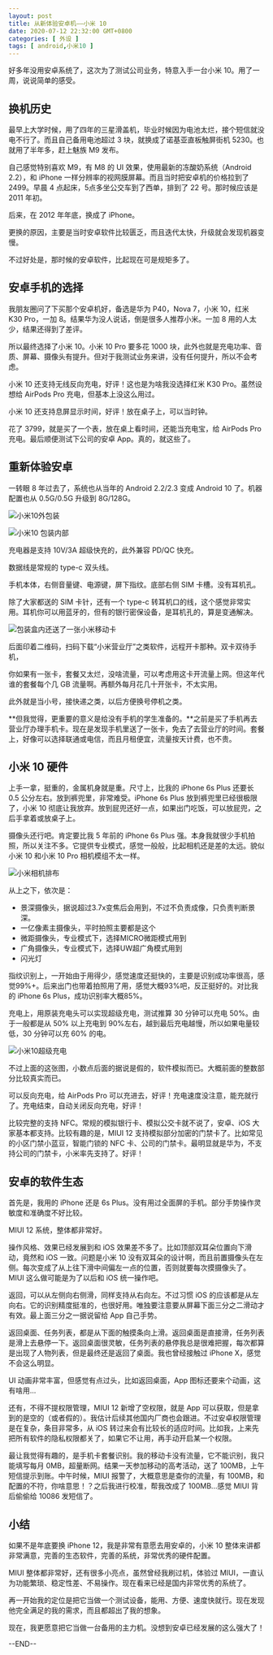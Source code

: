 ```yaml
---
layout: post
title: 从新体验安卓机——小米 10
date: 2020-07-12 22:32:00 GMT+0800
categories: [ 外设 ]
tags: [ android,小米10 ]
---
```


好多年没用安卓系统了，这次为了测试公司业务，特意入手一台小米 10。用了一周，说说简单的感受。

<!-- more -->

## 换机历史

最早上大学时候，用了四年的三星滑盖机，毕业时候因为电池太烂，接个短信就没电不行了。而且自己备用电池超过 3 块，就换成了诺基亚直板触屏街机 5230。也就用了半年多，赶上魅族 M9 发布。

自己感觉特别喜欢 M9，有 M8 的 UI 效果，使用最新的冻酸奶系统（Android 2.2），和 iPhone 一样分辨率的视网膜屏幕。而且当时把安卓机的价格拉到了 2499。早晨 4 点起床，5点多坐公交车到了西单，排到了 22 号。那时候应该是
2011 年初。

后来，在 2012 年年底，换成了 iPhone。

更换的原因，主要是当时安卓软件比较匮乏，而且迭代太快，升级就会发现机器变慢。

不过好处是，那时候的安卓软件，比起现在可是规矩多了。

## 安卓手机的选择

我朋友圈问了下买那个安卓机好，备选是华为 P40，Nova 7，小米 10，红米 K30 Pro，一加 8。结果华为没人说话，倒是很多人推荐小米。一加 8 用的人太少，结果还得到了差评。

所以最终选择了小米 10。小米 10 Pro 要多花 1000 块，此外也就是充电功率、音质、屏幕、摄像头有提升。但对于我测试业务来讲，没有任何提升，所以不会考虑。

小米 10 还支持无线反向充电，好评！这也是为啥我没选择红米 K30 Pro。虽然设想给 AirPods Pro 充电，但基本上没这么用过。

小米 10 还支持息屏显示时间，好评！放在桌子上，可以当时钟。

花了 3799，就是买了一个表，放在桌上看时间，还能当充电宝，给 AirPods Pro 充电。最后顺便测试下公司的安卓 App。真的，就这些了。

## 重新体验安卓

一转眼 8 年过去了，系统也从当年的 Android 2.2/2.3 变成 Android 10 了。机器配置也从 0.5G/0.5G 升级到 8G/128G。

![小米10外包装](https://cdn1.yukapril.com/2020-07-12-mi10-1.jpg)

![小米10 包装内部](https://cdn1.yukapril.com/2020-07-12-mi10-2.jpg)

充电器是支持 10V/3A 超级快充的，此外兼容 PD/QC 快充。

数据线是常规的 type-c 双头线。

手机本体，右侧音量键、电源键，屏下指纹。底部右侧 SIM 卡槽。没有耳机孔。

除了大家都送的 SIM 卡针，还有一个 type-c 转耳机口的线，这个感觉非常实用。耳机你可以用蓝牙的，但有的银行密保设备，是耳机孔的，算是变通解决。

![包装盒内还送了一张小米移动卡](https://cdn1.yukapril.com/2020-07-12-mi10-3.jpg)

后面印着二维码，扫码下载“小米营业厅”之类软件，远程开卡那种。双卡双待手机，

你如果有一张卡，套餐又太烂，没啥流量，可以考虑用这卡开流量上网。但这年代谁的套餐每个几 GB 流量啊。再额外每月花几十开张卡，不太实用。

此外就是当小号，接快递之类，以后方便换号停机之类。

**但我觉得，更重要的意义是给没有手机的学生准备的。**之前是买了手机再去营业厅办理手机卡。现在是发现手机里送了一张卡，免去了去营业厅的时间。套餐上，好像可以选择联通或电信，而且月租便宜，流量按天计费，也不贵。

## 小米 10 硬件

上手一拿，挺重的，金属机身就是重。尺寸上，比我的 iPhone 6s Plus 还要长 0.5 公分左右。放到裤兜里，非常难受。iPhone 6s Plus 放到裤兜里已经很极限了，小米 10 彻底让我放弃。放到屁兜还好一点，如果出门吃饭，可以放屁兜，之后手拿着或放桌子上。

摄像头还行吧。肯定要比我 5 年前的 iPhone 6s Plus 强。本身我就很少手机拍照，所以关注不多。它提供专业模式，感觉一般般，比起相机还是差的太远。貌似小米 10 和小米 10 Pro 相机模组不太一样。

![小米相机排布](https://cdn1.yukapril.com/2020-07-12-mi10-4.jpg)

从上之下，依次是：

* 景深摄像头，据说超过3.7x变焦后会用到，不过不负责成像，只负责判断景深。
* 一亿像素主摄像头，平时拍照主要都是这个
* 微距摄像头，专业模式下，选择MICRO微距模式用到
* 广角摄像头，专业模式下，选择UW超广角模式用到
* 闪光灯

指纹识别上，一开始由于用得少，感觉速度还挺快的，主要是识别成功率很高，感觉99%+。后来出门也带着拍照用了用，感觉大概93%吧，反正挺好的。对比我的 iPhone 6s Plus，成功识别率大概85%。

充电上，用原装充电头可以实现超级充电，测试推算 30 分钟可以充电 50%。由于一般都是从 50% 以上充电到 90%左右，越到最后充电越慢，所以如果电量较低，30 分钟可以充 60% 的电。

![小米10超级充电](https://cdn1.yukapril.com/2020-07-12-mi10-5.jpg)

不过上面的这张图，小数点后面的据说是假的，软件模拟而已。大概前面的整数部分比较真实而已。

可以反向充电，给 AirPods Pro 可以充进去，好评！充电速度没注意，能充就行了。充电结束，自动关闭反向充电，好评！

比较完整的支持 NFC。常规的模拟银行卡、模拟公交卡就不说了，安卓、iOS 大家基本都支持。比较有趣的是，MIUI 12 支持模拟部分加密的门禁卡了。比如常见的小区门禁小蓝豆，智能门锁的 NFC
卡、公司的门禁卡。最明显就是华为，不支持公司的门禁卡，小米率先支持了。好评！

## 安卓的软件生态

首先是，我用的 iPhone 还是 6s Plus。没有用过全面屏的手机。部分手势操作灵敏度和准确度不好比较。

MIUI 12 系统，整体都非常好。

操作风格、效果已经发展到和 iOS 效果差不多了。比如顶部双耳朵位置向下滑动，竟然和 iOS 一致。问题是小米 10 没有双耳朵的设计啊，而且前置摄像头在左侧。每次变成了从上往下滑中间偏左一点的位置，否则就要每次摸摄像头了。MIUI
这么做可能是为了以后和 iOS 统一操作吧。

返回，可以从左侧向右侧滑，同样支持从右向左。不过习惯 iOS 的应该都是从左向右。它的识别精度挺准的，也很好用。唯独要注意要从屏幕下面三分之二滑动才有效。最上面三分之一据说留给 App 自己手势。

返回桌面、任务列表，都是从下面的触摸条向上滑。返回桌面是直接滑，任务列表是滑上去悬停一下。返回桌面很灵敏，任务列表的悬停我总是很难把握，每次都算是出现了人物列表，但是最终还是返回了桌面。我也曾经接触过 iPhone
X，感觉不会这么明显。

UI 动画非常丰富，但感觉有点过头，比如返回桌面，App 图标还要来个动画，这有啥用...

还有，不得不提权限管理，MIUI 12 新增了空权限，就是 App 可以获取，但是拿到的是空的（或者假的）。我估计后续其他国内厂商也会跟进。不过安卓权限管理是在复杂，条目非常多，从 iOS
转过来会有比较长的适应时间。比如我，上来先把所有软件的隐私权限都关了，如果它不让用，再手动开启某一个权限。

最让我觉得有趣的，是手机卡套餐识别。我的移动卡没有流量，它不能识别，我只能填写每月 0MB，超量断网。结果一天参加移动的高考活动，送了 100MB，上午短信提示到账。中午时候，MIUI 报警了，大概意思是查你的流量，有
100MB，和配置的不符，你啥意思！？之后我进行校准，帮我改成了 100MB...感觉 MIUI 背后偷偷给 10086 发短信了。

## 小结

如果不是年底要换 iPhone 12，我是非常有意愿去用安卓的，小米 10 整体来讲都非常满意，完善的生态软件，完善的系统，非常优秀的硬件配置。

MIUI 整体都非常好，还有很多小亮点，虽然曾经我刷过机，体验过 MIUI，一直认为功能繁琐、稳定性差、不易操作。现在看来已经是国内非常优秀的系统了。

再一开始我的定位是把它当做一个测试设备，能用、方便、速度快就行。现在发现他完全满足的我的需求，而且都超出了我的想象。

现在，我更愿意把它当做一台备用的主力机。没想到安卓已经发展的这么强大了！

--END--
